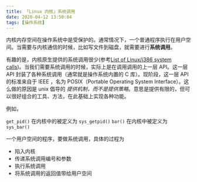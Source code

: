 ```yaml
---
title: 「Linux 内核」系统调用
date: 2020-04-12 13:50:04
tags: [操作系统]
---
```


内核内存空间在操作系统中是受保护的。通常情况下，一个普通程序执行在用户空间。当需要与内核通信的时候，比如写文件到磁盘，就需要进行**系统调用**。

有趣的是，内核原生提供的系统调用很少(参考[List of Linux/i386 system calls](http://asm.sourceforge.net/syscall.html))。当我们需要系统调用的时候，实际上是在调用调用的上一层 API。这一层 API 封装了各种系统调用（通常就是操作系统内置的 C 库）。现阶段，这一层 API 的标准来自于 IEEE ，名为 POSIX（Portable Operating System Interface）。这么做的原因是 unix 倡导的 *提供机制，而不是提供策略*。意思是提供有限的，但可以很好组合的工具、方法，在此基础上实现各种功能。

例如，

`get_pid()` 在内核中的被定义为 `sys_getpid()`
`bar()` 在内核中被定义为 `sys_bar()`

一个用户空间的程序，要做系统调用，具体的过程为

- 陷入内核
- 传递系统调用编号和参数
- 执行系统调用
- 将系统调用的返回值带给用户空间
